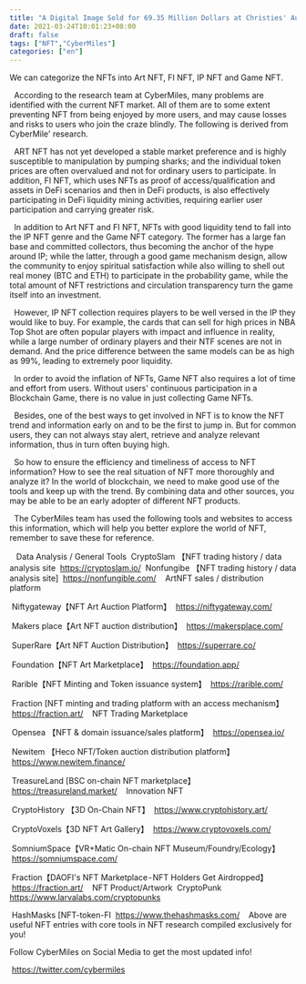 ```yaml
---
title: "A Digital Image Sold for 69.35 Million Dollars at Christies' Auction"
date: 2021-03-24T10:01:23+08:00
draft: false
tags: ["NFT","CyberMiles"] 
categories: ["en"] 
---
```


We can categorize the NFTs into Art NFT, FI NFT, IP NFT and Game NFT.

 
According to the research team at CyberMiles, many problems are identified with the current NFT market. All of them are to some extent preventing NFT from being enjoyed by more users, and may cause losses and risks to users who join the craze blindly. The following is derived from CyberMile' research.

 
ART NFT has not yet developed a stable market preference and is highly susceptible to manipulation by pumping sharks; and the individual token prices are often overvalued and not for ordinary users to participate. In addition, FI NFT, which uses NFTs as proof of access/qualification and assets in DeFi scenarios and then in DeFi products, is also effectively participating in DeFi liquidity mining activities, requiring earlier user participation and carrying greater risk.

 
In addition to Art NFT and FI NFT, NFTs with good liquidity tend to fall into the IP NFT genre and the Game NFT category. The former has a large fan base and committed collectors, thus becoming the anchor of the hype around IP; while the latter, through a good game mechanism design, allow the community to enjoy spiritual satisfaction while also willing to shell out real money (BTC and ETH) to participate in the probability game, while the total amount of NFT restrictions and circulation transparency turn the game itself into an investment.

 
However, IP NFT collection requires players to be well versed in the IP they would like to buy. For example, the cards that can sell for high prices in NBA Top Shot are often popular players with impact and influence in reality, while a large number of ordinary players and their NTF scenes are not in demand. And the price difference between the same models can be as high as 99%, leading to extremely poor liquidity.

 
In order to avoid the inflation of NFTs, Game NFT also requires a lot of time and effort from users. Without users' continuous participation in a Blockchain Game, there is no value in just collecting Game NFTs.

 
Besides, one of the best ways to get involved in NFT is to know the NFT trend and information early on and to be the first to jump in. But for common users, they can not always stay alert, retrieve and analyze relevant information, thus in turn often buying high.

 
So how to ensure the efficiency and timeliness of access to NFT information? How to see the real situation of NFT more thoroughly and analyze it? In the world of blockchain, we need to make good use of the tools and keep up with the trend. By combining data and other sources, you may be able to be an early adopter of different NFT products.

 
The CyberMiles team has used the following tools and websites to access this information, which will help you better explore the world of NFT, remember to save these for reference.

 
 Data Analysis / General Tools
 CryptoSlam 【NFT trading history / data analysis site
 https://cryptoslam.io/
 Nonfungibe 【NFT trading history / data analysis site]
 https://nonfungible.com/
 
 ArtNFT sales / distribution platform
 
 Niftygateway【NFT Art Auction Platform】
 https://niftygateway.com/
 
 Makers place【Art NFT auction distribution】
 https://makersplace.com/
 
 SuperRare【Art NFT Auction Distribution】
 https://superrare.co/
 
 Foundation【NFT Art Marketplace】
 https://foundation.app/
 
 Rarible【NFT Minting and Token issuance system】
 https://rarible.com/
 
 Fraction [NFT minting and trading platform with an access mechanism】
 https://fraction.art/
 
 NFT Trading Marketplace
 
 Opensea 【NFT & domain issuance/sales platform】
 https://opensea.io/
 
 Newitem 【Heco NFT/Token auction distribution platform】
 https://www.newitem.finance/
 
 TreasureLand [BSC on-chain NFT marketplace】
 https://treasureland.market/
 
 Innovation NFT
 
 CryptoHistory 【3D On-Chain NFT】
 https://www.cryptohistory.art/
 
 CryptoVoxels【3D NFT Art Gallery】
 https://www.cryptovoxels.com/
 
 SomniumSpace【VR+Matic On-chain NFT Museum/Foundry/Ecology】
 https://somniumspace.com/
 
 Fraction【DAOFI's NFT Marketplace - NFT Holders Get Airdropped】
 https://fraction.art/
 
 NFT Product/Artwork
 CryptoPunk
 https://www.larvalabs.com/cryptopunks
 
 HashMasks [NFT-token-FI
 https://www.thehashmasks.com/
 
 Above are useful NFT entries with core tools in NFT research  compiled exclusively for you! 

 Follow CyberMiles on Social Media to get the most updated info!
 
 https://twitter.com/cybermiles

